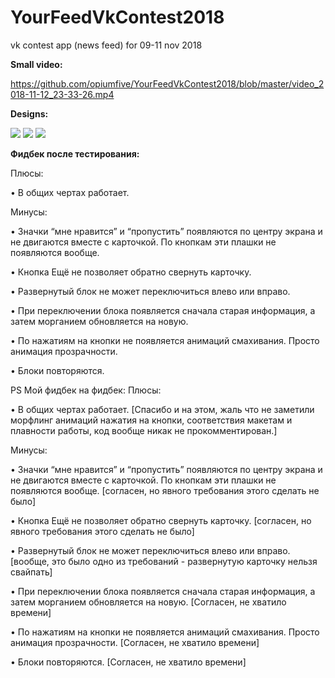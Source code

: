 # YourFeedVkContest2018
vk contest app (news feed) for 09-11 nov 2018

<b>Small video:</b> 

https://github.com/opiumfive/YourFeedVkContest2018/blob/master/video_2018-11-12_23-33-26.mp4

<b>Designs:</b>

<img src="https://github.com/opiumfive/YourFeedVkContest2018/blob/master/VK%20Mobile%20Challenge1.png?raw=true"/>

<img src="https://github.com/opiumfive/YourFeedVkContest2018/blob/master/VK%20Mobile%20Challenge2.png?raw=true"/>

<img src="https://github.com/opiumfive/YourFeedVkContest2018/blob/master/VK%20Mobile%20Challenge3.png?raw=true"/>


<b>Фидбек после тестирования:</b>

Плюсы:

• В общих чертах работает.


Минусы:

• Значки “мне нравится” и “пропустить” появляются по центру экрана и не двигаются вместе с карточкой. По кнопкам эти плашки не появляются вообще. 

• Кнопка Ещё не позволяет обратно свернуть карточку. 

• Развернутый блок не может переключиться влево или вправо. 

• При переключении блока появляется сначала старая информация, а затем морганием обновляется на новую. 

• По нажатиям на кнопки не появляется анимаций смахивания. Просто анимация прозрачности. 

• Блоки повторяются.


PS Мой фидбек на фидбек:
Плюсы:

• В общих чертах работает. 
[Спасибо и на этом, жаль что не заметили морфлинг анимаций нажатия на кнопки, соответствия макетам и плавности работы, код вообще никак не прокомментирован.]


Минусы:

• Значки “мне нравится” и “пропустить” появляются по центру экрана и не двигаются вместе с карточкой. По кнопкам эти плашки не появляются вообще. 
[согласен, но явного требования этого сделать не было]

• Кнопка Ещё не позволяет обратно свернуть карточку. 
[согласен, но явного требования этого сделать не было]

• Развернутый блок не может переключиться влево или вправо. 
[вообще, это было одно из требований - развернутую карточку нельзя свайпать] 

• При переключении блока появляется сначала старая информация, а затем морганием обновляется на новую. 
[Согласен, не хватило времени]

• По нажатиям на кнопки не появляется анимаций смахивания. Просто анимация прозрачности. 
[Согласен, не хватило времени]

• Блоки повторяются. 
[Согласен, не хватило времени]
